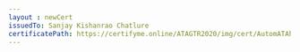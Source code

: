 ```yaml
--- 
layout : newCert 
issuedTo: Sanjay Kishanrao Chatlure 
certificatePath: https://certifyme.online/ATAGTR2020/img/cert/AutomATAhon/SanjayKishanraoChatlure_9eb51.png
--- 
```

